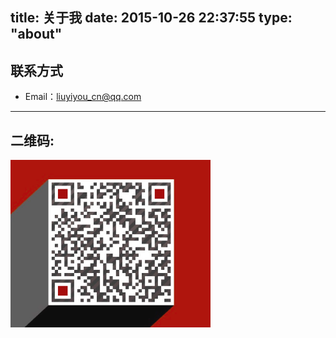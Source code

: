 title: 关于我
date: 2015-10-26 22:37:55
type: "about"
---


## 联系方式

- Email：liuyiyou_cn@qq.com

---


## 二维码:

![Alt text](/images/wechat.png "liuyiyou的二维码")




